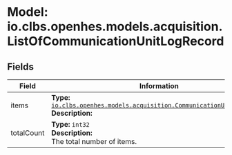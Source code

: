 # Model: io.clbs.openhes.models.acquisition.ListOfCommunicationUnitLogRecord

## Fields

| Field | Information |
| --- | --- |
| items | <b>Type:</b> [`io.clbs.openhes.models.acquisition.CommunicationUnitLogRecord`](model-io-clbs-openhes-models-acquisition-communicationunitlogrecord.md)<br><b>Description:</b><br> |
| totalCount | <b>Type:</b> `int32`<br><b>Description:</b><br>The total number of items. |

